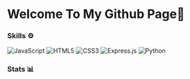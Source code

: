 # Welcome To My Github Page👋

### Skills ⚙️

<p align=left>
<img src="https://img.shields.io/badge/javascript-%23323330.svg?style=for-the-badge&amp;logo=javascript&amp;logoColor=%23F7DF1E" alt="JavaScript">
<img src="https://img.shields.io/badge/html5-%23E34F26.svg?style=for-the-badge&amp;logo=html5&amp;logoColor=white" alt="HTML5">
<img src="https://img.shields.io/badge/css3-%231572B6.svg?style=for-the-badge&amp;logo=css3&amp;logoColor=white" alt="CSS3">
<img src="https://img.shields.io/badge/express.js-%23404d59.svg?style=for-the-badge&amp;logo=express&amp;logoColor=%2361DAFB" alt="Express.js">
<img src="https://img.shields.io/badge/python-3670A0?style=for-the-badge&amp;logo=python&amp;logoColor=ffdd54" alt="Python">
</p>

### Stats 📊


<p align=center><img src="https://komarev.com/ghpvc/?username=ValentinLvrr&amp;color=blue&amp;style=for-the-badge" alt="">
<img src="https://img.shields.io/github/stars/ValentinLvrr?style=for-the-badge&amp;?affiliations=OWNER%2CCOLLABORATOR" alt=""></p>
